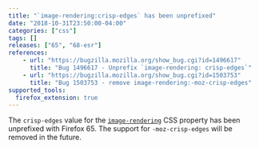 ```yaml
---
title: "`image-rendering:crisp-edges` has been unprefixed"
date: "2018-10-31T23:50:00-04:00"
categories: ["css"]
tags: []
releases: ["65", "68-esr"]
references:
    - url: "https://bugzilla.mozilla.org/show_bug.cgi?id=1496617"
      title: "Bug 1496617 - Unprefix `image-rendering: crisp-edges`"
    - url: "https://bugzilla.mozilla.org/show_bug.cgi?id=1503753"
      title: "Bug 1503753 - remove image-rendering:-moz-crisp-edges"
supported_tools:
  firefox_extension: true
---
```

The `crisp-edges` value for the [`image-rendering`](https://developer.mozilla.org/docs/Web/CSS/image-rendering) CSS property has been unprefixed with Firefox 65. The support for `-moz-crisp-edges` will be removed in the future.
